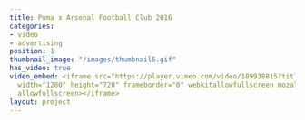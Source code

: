 ```yaml
---
title: Puma x Arsenal Football Club 2016
categories:
- video
- advertising
position: 1
thumbnail_image: "/images/thumbnail6.gif"
has_video: true
video_embed: <iframe src="https://player.vimeo.com/video/189938815?title=0&byline=0&portrait=0"
  width="1280" height="720" frameborder="0" webkitallowfullscreen mozallowfullscreen
  allowfullscreen></iframe>
layout: project
---
```



